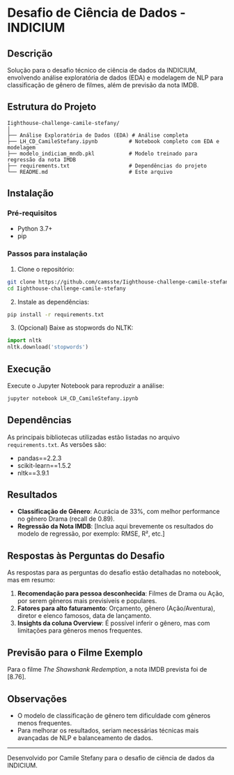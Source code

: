 # Desafio de Ciência de Dados - INDICIUM
## Descrição
Solução para o desafio técnico de ciência de dados da INDICIUM, envolvendo análise exploratória de dados (EDA) e modelagem de NLP para classificação de gênero de filmes, além de previsão da nota IMDB.
## Estrutura do Projeto
```
Iighthouse-challenge-camile-stefany/
│
├── Análise Exploratória de Dados (EDA) # Análise completa 
├── LH_CD_CamileStefany.ipynb          # Notebook completo com EDA e modelagem
├── modelo_indiciam_mndb.pkl           # Modelo treinado para regressão da nota IMDB
├── requirements.txt                   # Dependências do projeto
└── README.md                          # Este arquivo
```
## Instalação
### Pré-requisitos
- Python 3.7+
- pip
### Passos para instalação
1. Clone o repositório:
```bash
git clone https://github.com/camsste/Iighthouse-challenge-camile-stefany.git
cd Iighthouse-challenge-camile-stefany
```
2. Instale as dependências:
```bash
pip install -r requirements.txt
```
3. (Opcional) Baixe as stopwords do NLTK:
```python
import nltk
nltk.download('stopwords')
```
## Execução
Execute o Jupyter Notebook para reproduzir a análise:
```bash
jupyter notebook LH_CD_CamileStefany.ipynb
```
## Dependências
As principais bibliotecas utilizadas estão listadas no arquivo `requirements.txt`. As versões são:
- pandas==2.2.3
- scikit-learn==1.5.2
- nltk==3.9.1
## Resultados
- **Classificação de Gênero**: Acurácia de 33%, com melhor performance no gênero Drama (recall de 0.89).
- **Regressão da Nota IMDB**: [Inclua aqui brevemente os resultados do modelo de regressão, por exemplo: RMSE, R², etc.]
## Respostas às Perguntas do Desafio
As respostas para as perguntas do desafio estão detalhadas no notebook, mas em resumo:
1. **Recomendação para pessoa desconhecida**: Filmes de Drama ou Ação, por serem gêneros mais previsíveis e populares.
2. **Fatores para alto faturamento**: Orçamento, gênero (Ação/Aventura), diretor e elenco famosos, data de lançamento.
3. **Insights da coluna Overview**: É possível inferir o gênero, mas com limitações para gêneros menos frequentes.
## Previsão para o Filme Exemplo
Para o filme *The Shawshank Redemption*, a nota IMDB prevista foi de [8.76].
## Observações
- O modelo de classificação de gênero tem dificuldade com gêneros menos frequentes.
- Para melhorar os resultados, seriam necessárias técnicas mais avançadas de NLP e balanceamento de dados.
---
Desenvolvido por Camile Stefany para o desafio de ciência de dados da INDICIUM.
```
